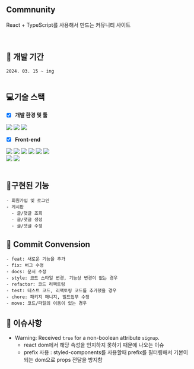 ## Commnunity

React + TypeScript를 사용해서 만드는 커뮤니티 사이트

<br/>

## 📅 개발 기간

`2024. 03. 15 ~ ing` <br/> <br/>

## 💻기술 스택

-   [x] **개발 환경 및 툴**

<img src="https://img.shields.io/badge/Visual Studio Code-007ACC?style=for-the-badge&logo=Visual Studio Code&logoColor=white"/> <img src="https://img.shields.io/badge/github-181717?style=for-the-badge&logo=github&logoColor=white"> <img src="https://img.shields.io/badge/git-F05032?style=for-the-badge&logo=git&logoColor=white">

-   [x] **Front-end**

<img src="https://img.shields.io/badge/React-61DAFB?style=for-the-badge&logo=React&logoColor=white"/> <img src="https://img.shields.io/badge/TypeScript-3178C6?style=for-the-badge&logo=TypeScript&logoColor=white">
<img src="https://img.shields.io/badge/Vite-646CFF?style=for-the-badge&logo=Vite&logoColor=white"> <img src="https://img.shields.io/badge/React Query-FF4154?style=for-the-badge&logo=React Query&logoColor=white"> <img src="https://img.shields.io/badge/Recoil-3578E5?style=for-the-badge&logo=Recoil&logoColor=white"> <img src="https://img.shields.io/badge/styled components-DB7093?style=for-the-badge&logo=styled components&logoColor=white"/> <br/>
<img src="https://img.shields.io/badge/Axios-5A29E4?style=for-the-badge&logo=Axioss&logoColor=white"/> <img src="https://img.shields.io/badge/Storybook-FF4785?style=for-the-badge&logo=Storybook&logoColor=white"><br/> <br/>

## 📌구현된 기능

```
- 회원가입 및 로그인
- 게시판
  - 글/댓글 조회
  - 글/댓글 생성
  - 글/댓글 수정
```

## 📜 Commit Convension

```
- feat: 새로운 기능을 추가
- fix: 버그 수정
- docs: 문서 수정
- style: 코드 스타일 변경, 기능상 변경이 없는 경우
- refactor: 코드 리팩토링
- test: 테스트 코드, 리팩토링 코드를 추가했을 경우
- chore: 패키지 매니지, 빌드업무 수정
- move: 코드/파일의 이동이 있는 경우
```

## 📜 이슈사항

-   Warning: Received `true` for a non-boolean attribute `signup`.
    -   react dom에서 해당 속성을 인지하지 못하기 때문에 나오는 이슈
    -   prefix 사용 : styled-components를 사용할때 prefix를 필터링해서 기본이 되는 dom으로 props 전달을 방지함
